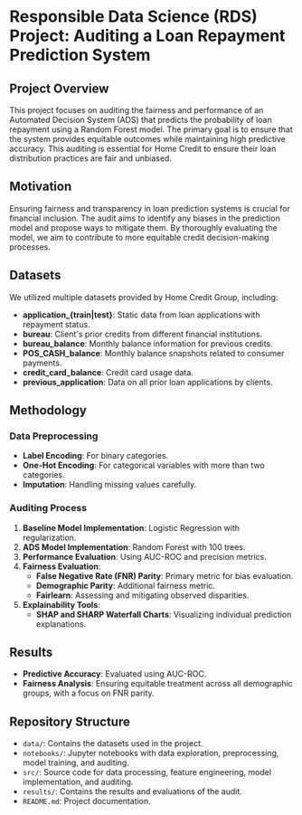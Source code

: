 # Responsible Data Science (RDS) Project: Auditing a Loan Repayment Prediction System

## Project Overview
This project focuses on auditing the fairness and performance of an Automated Decision System (ADS) that predicts the probability of loan repayment using a Random Forest model. The primary goal is to ensure that the system provides equitable outcomes while maintaining high predictive accuracy. This auditing is essential for Home Credit to ensure their loan distribution practices are fair and unbiased.

## Motivation
Ensuring fairness and transparency in loan prediction systems is crucial for financial inclusion. The audit aims to identify any biases in the prediction model and propose ways to mitigate them. By thoroughly evaluating the model, we aim to contribute to more equitable credit decision-making processes.

## Datasets
We utilized multiple datasets provided by Home Credit Group, including:
- **application_{train|test}**: Static data from loan applications with repayment status.
- **bureau**: Client's prior credits from different financial institutions.
- **bureau_balance**: Monthly balance information for previous credits.
- **POS_CASH_balance**: Monthly balance snapshots related to consumer payments.
- **credit_card_balance**: Credit card usage data.
- **previous_application**: Data on all prior loan applications by clients.

## Methodology
### Data Preprocessing
- **Label Encoding**: For binary categories.
- **One-Hot Encoding**: For categorical variables with more than two categories.
- **Imputation**: Handling missing values carefully.

### Auditing Process
1. **Baseline Model Implementation**: Logistic Regression with regularization.
2. **ADS Model Implementation**: Random Forest with 100 trees.
3. **Performance Evaluation**: Using AUC-ROC and precision metrics.
4. **Fairness Evaluation**:
   - **False Negative Rate (FNR) Parity**: Primary metric for bias evaluation.
   - **Demographic Parity**: Additional fairness metric.
   - **Fairlearn**: Assessing and mitigating observed disparities.
5. **Explainability Tools**:
   - **SHAP and SHARP Waterfall Charts**: Visualizing individual prediction explanations.

## Results
- **Predictive Accuracy**: Evaluated using AUC-ROC.
- **Fairness Analysis**: Ensuring equitable treatment across all demographic groups, with a focus on FNR parity.

## Repository Structure
- `data/`: Contains the datasets used in the project.
- `notebooks/`: Jupyter notebooks with data exploration, preprocessing, model training, and auditing.
- `src/`: Source code for data processing, feature engineering, model implementation, and auditing.
- `results/`: Contains the results and evaluations of the audit.
- `README.md`: Project documentation.

